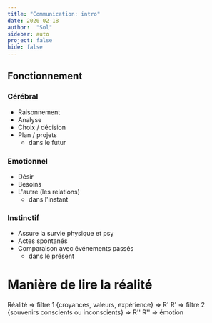 ```yaml
---
title: "Communication: intro"
date: 2020-02-18
author:  "Sol"
sidebar: auto
project: false
hide: false
---
```


## Fonctionnement

### Cérébral
* Raisonnement
* Analyse
* Choix / décision
* Plan / projets
  * dans le futur

### Emotionnel
* Désir
* Besoins
* L'autre (les relations)
  * dans l'instant

### Instinctif
* Assure la survie physique et psy
* Actes spontanés
* Comparaison avec événements passés
  * dans le présent

# Manière de lire la réalité
Réalité => filtre 1 {croyances, valeurs, expérience} => R'
R' => filtre 2 {souvenirs conscients ou inconscients} => R''
R'' => émotion
